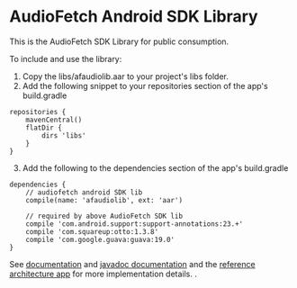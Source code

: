 # AudioFetch Android SDK Library

This is the AudioFetch SDK Library for public consumption.

To include and use the library:

1.  Copy the libs/afaudiolib.aar to your project's libs folder.
2.  Add the following snippet to your repositories section of the app's build.gradle

```
repositories {
    mavenCentral()
    flatDir {
        dirs 'libs'
    }
}
```

3.  Add the following to the dependencies section of the app's build.gradle

```
dependencies {
    // audiofetch android SDK lib
    compile(name: 'afaudiolib', ext: 'aar')

    // required by above AudioFetch SDK lib
    compile 'com.android.support:support-annotations:23.+'
    compile 'com.squareup:otto:1.3.8'
    compile 'com.google.guava:guava:19.0'
}
```

See [documentation](https://github.com/audiofetch/audiofetch-android-sdk-public-library/raw/master/AudioFetchSDKDocumentation_rev_1_0.pdf) and [javadoc documentation](https://github.com/audiofetch/audiofetch-android-sdk-public-library/tree/master/docs) and the [reference architecture app](https://github.com/audiofetch/audiofetch-android-sdk-sample) for more implementation details.
.
